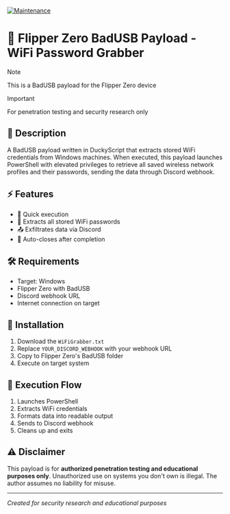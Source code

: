 [![Maintenance](https://img.shields.io/badge/Maintained%3F-yes-green.svg)](#)

# 🔑 Flipper Zero BadUSB Payload - WiFi Password Grabber

> [!NOTE]  
> This is a BadUSB payload for the Flipper Zero device

> [!IMPORTANT]  
> For penetration testing and security research only

## 📝 Description

A BadUSB payload written in DuckyScript that extracts stored WiFi credentials from Windows machines. When executed, this payload launches PowerShell with elevated privileges to retrieve all saved wireless network profiles and their passwords, sending the data through Discord webhook.

## ⚡ Features

- 🔄 Quick execution
- 🔑 Extracts all stored WiFi passwords
- 📤 Exfiltrates data via Discord
- 💨 Auto-closes after completion

## 🛠️ Requirements

- Target: Windows
- Flipper Zero with BadUSB
- Discord webhook URL
- Internet connection on target

## 📲 Installation

1. Download the `WiFiGrabber.txt`
2. Replace `YOUR_DISCORD_WEBHOOK` with your webhook URL
3. Copy to Flipper Zero's BadUSB folder
4. Execute on target system

## 🎯 Execution Flow

1. Launches PowerShell
2. Extracts WiFi credentials
3. Formats data into readable output
4. Sends to Discord webhook
5. Cleans up and exits

## ⚠️ Disclaimer

This payload is for **authorized penetration testing and educational purposes only**. Unauthorized use on systems you don't own is illegal. The author assumes no liability for misuse.

---
*Created for security research and educational purposes* 

